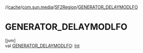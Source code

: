 //[cache](../../../index.md)/[com.sun.media](../index.md)/[SF2Region](index.md)/[GENERATOR_DELAYMODLFO](-g-e-n-e-r-a-t-o-r_-d-e-l-a-y-m-o-d-l-f-o.md)

# GENERATOR_DELAYMODLFO

[jvm]\
val [GENERATOR_DELAYMODLFO](-g-e-n-e-r-a-t-o-r_-d-e-l-a-y-m-o-d-l-f-o.md): [Int](https://kotlinlang.org/api/latest/jvm/stdlib/kotlin/-int/index.html)
